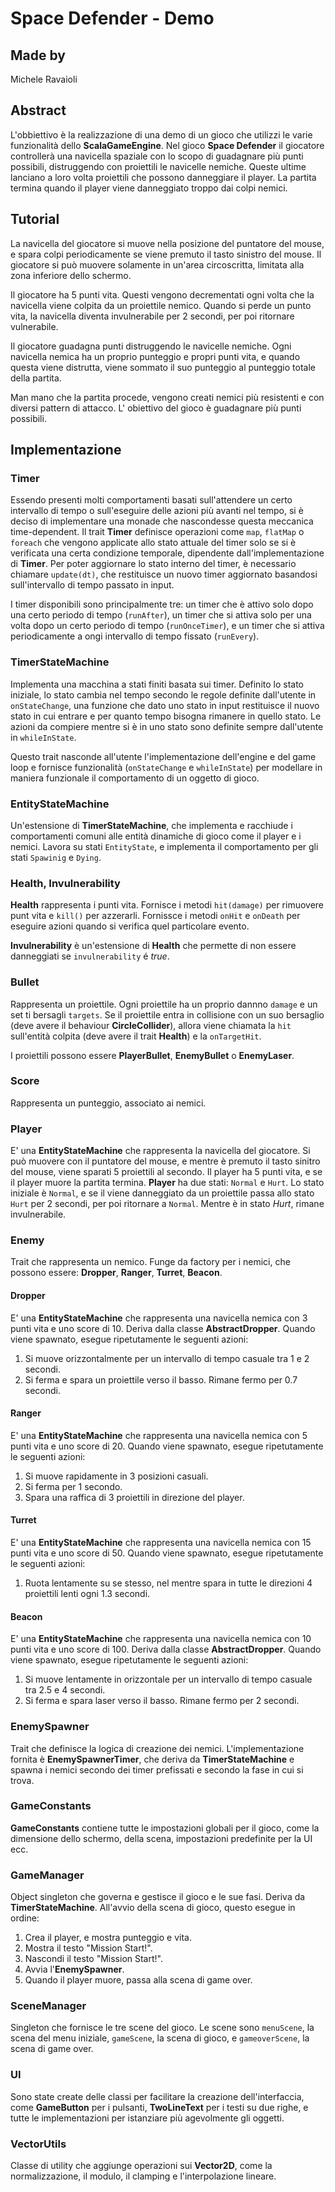 # Space Defender - Demo

## Made by
Michele Ravaioli

## Abstract
L'obbiettivo è la realizzazione di una demo di un gioco che utilizzi le varie funzionalità dello **ScalaGameEngine**.
Nel gioco **Space Defender** il giocatore controllerà una navicella spaziale con lo scopo di guadagnare più punti possibili, distruggendo con proiettili le navicelle nemiche.
Queste ultime lanciano a loro volta proiettili che possono danneggiare il player. La partita termina quando il player viene danneggiato troppo dai colpi nemici.

## Tutorial
La navicella del giocatore si muove nella posizione del puntatore del mouse, e spara colpi periodicamente se viene premuto il tasto sinistro del mouse.
Il giocatore si può muovere solamente in un'area circoscritta, limitata alla zona inferiore dello schermo.

Il giocatore ha 5 punti vita. Questi vengono decrementati ogni volta che la navicella viene colpita da un proiettile nemico. Quando si perde un punto vita, la navicella
diventa invulnerabile per 2 secondi, per poi ritornare vulnerabile.

Il giocatore guadagna punti distruggendo le navicelle nemiche. Ogni navicella nemica ha un proprio punteggio e propri punti vita, e quando questa viene distrutta, viene sommato il suo punteggio
al punteggio totale della partita. 

Man mano che la partita procede, vengono creati nemici più resistenti e con diversi pattern di attacco. L' obiettivo del gioco è guadagnare più punti possibili.

## Implementazione

### Timer
Essendo presenti molti comportamenti basati sull'attendere un certo intervallo di tempo o sull'eseguire delle azioni più avanti nel tempo, si è deciso di implementare una monade che nascondesse
questa meccanica time-dependent. Il trait **Timer** definisce operazioni come `map`, `flatMap` o `foreach` che vengono applicate allo stato attuale del timer solo se si è verificata una certa condizione temporale,
dipendente dall'implementazione di **Timer**. Per poter aggiornare lo stato interno del timer, è necessario chiamare `update(dt)`, che restituisce un nuovo timer aggiornato basandosi sull'intervallo di tempo passato in input.

I timer disponibili sono principalmente tre: un timer che è attivo solo dopo una certo periodo di tempo (`runAfter`), un timer che si attiva solo per una volta dopo un certo periodo di tempo (`runOnceTimer`),
e un timer che si attiva periodicamente a ongi intervallo di tempo fissato (`runEvery`).

### TimerStateMachine
Implementa una macchina a stati finiti basata sui timer. Definito lo stato iniziale, lo stato cambia nel tempo secondo le regole definite dall'utente in `onStateChange`, una funzione che dato uno stato in input
restituisce il nuovo stato in cui entrare e per quanto tempo bisogna rimanere in quello stato. Le azioni da compiere mentre si è in uno stato sono definite sempre dall'utente in `whileInState`.

Questo trait nasconde all'utente l'implementazione dell'engine e del game loop e fornisce funzionalità (`onStateChange` e `whileInState`) per modellare in maniera funzionale il comportamento di un oggetto di gioco.

### EntityStateMachine
Un'estensione di **TimerStateMachine**, che implementa e racchiude i comportamenti comuni alle entità dinamiche di gioco come il player e i nemici. Lavora su stati `EntityState`, e implementa il comportamento per gli stati `Spawinig` e `Dying`.

### Health, Invulnerability
**Health** rappresenta i punti vita. Fornisce i metodi `hit(damage)` per rimuovere punt vita e `kill()` per azzerarli. Fornissce i metodi `onHit` e `onDeath` per eseguire azioni quando si verifica quel particolare evento.

**Invulnerability** è un'estensione di **Health** che permette di non essere danneggiati se `invulnerability` é _true_.

### Bullet
Rappresenta un proiettile. Ogni proiettile ha un proprio dannno `damage` e un set ti bersagli `targets`. Se il proiettile entra in collisione con un suo bersaglio (deve avere il behaviour **CircleCollider**), allora viene chiamata la `hit` sull'entità colpita (deve avere il trait **Health**)
e la `onTargetHit`.

I proiettili possono essere **PlayerBullet**, **EnemyBullet** o **EnemyLaser**.

### Score
Rappresenta un punteggio, associato ai nemici.

### Player
E' una **EntityStateMachine** che rappresenta la navicella del giocatore. Si può muovere con il puntatore del mouse, e mentre è premuto il tasto sinitro del mouse, viene sparati 5 proiettili al secondo.
Il player ha 5 punti vita, e se il player muore la partita termina. **Player** ha due stati: `Normal` e `Hurt`. Lo stato iniziale è `Normal`, e se il viene danneggiato da un proiettile passa allo stato `Hurt` per 2 secondi, per poi ritornare a `Normal`. 
Mentre è in stato _Hurt_, rimane invulnerabile.

### Enemy
Trait che rappresenta un nemico. Funge da factory per i nemici, che possono essere: **Dropper**, **Ranger**, **Turret**, **Beacon**.

#### Dropper
E' una **EntityStateMachine** che rappresenta una navicella nemica con 3 punti vita e uno score di 10. Deriva dalla classe **AbstractDropper**.
Quando viene spawnato, esegue ripetutamente le seguenti azioni:
1. Si muove orizzontalmente per un intervallo di tempo casuale tra 1 e 2 secondi.
2. Si ferma e spara un proiettile verso il basso. Rimane fermo per 0.7 secondi.

#### Ranger
E' una **EntityStateMachine** che rappresenta una navicella nemica con 5 punti vita e uno score di 20.
Quando viene spawnato, esegue ripetutamente le seguenti azioni:
1. Si muove rapidamente in 3 posizioni casuali.
2. Si ferma per 1 secondo.
2. Spara una raffica di 3 proiettili in direzione del player.

#### Turret
E' una **EntityStateMachine** che rappresenta una navicella nemica con 15 punti vita e uno score di 50.
Quando viene spawnato, esegue ripetutamente le seguenti azioni:
1. Ruota lentamente su se stesso, nel mentre spara in tutte le direzioni 4 proiettili lenti ogni 1.3 secondi.

#### Beacon
E' una **EntityStateMachine** che rappresenta una navicella nemica con 10 punti vita e uno score di 100. Deriva dalla classe **AbstractDropper**.
Quando viene spawnato, esegue ripetutamente le seguenti azioni:
1. Si muove lentamente in orizzontale per un intervallo di tempo casuale tra 2.5 e 4 secondi.
2. Si ferma e spara laser verso il basso. Rimane fermo per 2 secondi.

### EnemySpawner
Trait che definisce la logica di creazione dei nemici. L'implementazione fornita è **EnemySpawnerTimer**, che deriva da **TimerStateMachine** e spawna i nemici secondo dei timer prefissati e secondo la fase in cui si trova.

### GameConstants
**GameConstants** contiene tutte le impostazioni globali per il gioco, come la dimensione dello schermo, della scena, impostazioni predefinite per la UI ecc.

### GameManager
Object singleton che governa e gestisce il gioco e le sue fasi. Deriva da **TimerStateMachine**.
All'avvio della scena di gioco, questo esegue in ordine:
1. Crea il player, e mostra punteggio e vita.
2. Mostra il testo "Mission Start!".
3. Nascondi il testo "Mission Start!".
4. Avvia l'**EnemySpawner**.
5. Quando il player muore, passa alla scena di game over.

### SceneManager
Singleton che fornisce le tre scene del gioco. Le scene sono `menuScene`, la scena del menu iniziale, `gameScene`, la scena di gioco, e `gameoverScene`, la scena di game over.

### UI
Sono state create delle classi per facilitare la creazione dell'interfaccia, come **GameButton** per i pulsanti, **TwoLineText** per i testi su due righe, e tutte le implementazioni
per istanziare più agevolmente gli oggetti.

### VectorUtils
Classe di utility che aggiunge operazioni sui **Vector2D**, come la normalizzazione, il modulo, il clamping e l'interpolazione lineare.
